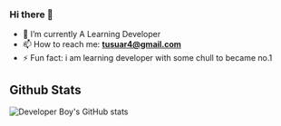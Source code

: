 ### Hi there 👋
- 🔭 I’m currently A Learning Developer
- 📫 How to reach me: **tusuar4@gmail.com**
- ⚡ Fun fact: i am learning developer with some chull to became no.1

## Github Stats
![Developer Boy's GitHub stats](https://github-readme-stats.vercel.app/api?username=developer-boy-sdowner&show_icons=true&theme=synthwave)

